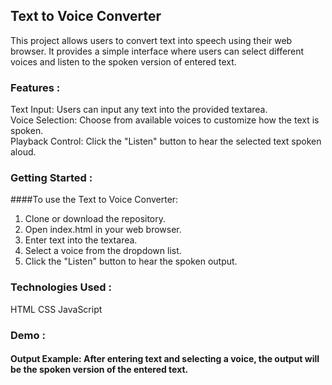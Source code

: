## Text to Voice Converter
This project allows users to convert text into speech using their web browser. It provides a simple interface where users can select different voices and listen to the spoken version of entered text.

### Features : 
Text Input: Users can input any text into the provided textarea. <br>
Voice Selection: Choose from available voices to customize how the text is spoken.  <br>
Playback Control: Click the "Listen" button to hear the selected text spoken aloud.  <br>

### Getting Started :
####To use the Text to Voice Converter:

1. Clone or download the repository.
2. Open index.html in your web browser.
3. Enter text into the textarea.
4. Select a voice from the dropdown list.
5. Click the "Listen" button to hear the spoken output.
   
### Technologies Used :
HTML
CSS
JavaScript

### Demo :
#### Output Example: After entering text and selecting a voice, the output will be the spoken version of the entered text.
